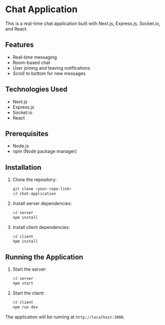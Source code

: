 
# Chat Application

This is a real-time chat application built with Next.js, Express.js, Socket.io, and React.

## Features
- Real-time messaging
- Room-based chat
- User joining and leaving notifications
- Scroll to bottom for new messages

## Technologies Used
- Next.js
- Express.js
- Socket.io
- React

## Prerequisites
- Node.js
- npm (Node package manager)

## Installation

1. Clone the repository:
   ```bash
   git clone <your-repo-link>
   cd chat-application
   ```

2. Install server dependencies:
   ```bash
   cd server
   npm install
   ```

3. Install client dependencies:
   ```bash
   cd client
   npm install
   ```

## Running the Application

1. Start the server:
   ```bash
   cd server
   npm start
   ```

2. Start the client:
   ```bash
   cd client
   npm run dev
   ```

The application will be running at `http://localhost:3000`.
